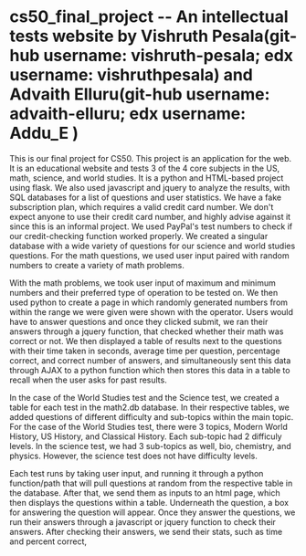# cs50_final_project -- An intellectual tests website by Vishruth Pesala(git-hub username: vishruth-pesala; edx username: vishruthpesala) and Advaith Elluru(git-hub username: advaith-elluru; edx username: Addu_E )
  This is our final project for CS50. This project is an application for the web. It is an educational website and tests 3 of the 4 core subjects in the US, math, science, and world studies.
  It is a python and HTML-based project using flask. We also used javascript and jquery to analyze the results, with SQL databases for a list of questions and user statistics. We have a fake subscription plan, which requires a valid credit card number. We don't expect anyone to use their credit card number, and highly advise against it since this is an informal project. We used PayPal's test numbers to check if our credit-checking function worked properly. We created a singular database with a wide variety of questions for our science and world studies questions. For the math questions, we used user input paired with random numbers to create a variety of math problems.

  With the math problems, we took user input of maximum and minimum numbers and their preferred type of operation to be tested on. We then used python to create a page in which randomly generated numbers from within the range we were given were shown with the operator. Users would have to answer questions and once they clicked submit, we ran their answers through a jquery function, that checked whether their math was correct or not. We then displayed a table of results next to the questions with their time taken in seconds, average time per question, percentage correct, and correct number of answers, and simultaneously sent this data through AJAX to a python function which then stores this data in a table to recall when the user asks for past results.

  In the case of the World Studies test and the Science test, we created a table for each test in the math2.db database. In their respective tables, we added questions of different difficulty and sub-topics within the main topic. For the case of the World Studies test, there were 3 topics, Modern World History, US History, and Classical History. Each sub-topic had 2 difficuly levels. In the science test, we had 3 sub-topics as well, bio, chemistry, and physics. However, the science test does not have difficulty levels.

  Each test runs by taking user input, and running it through a python function/path that will pull questions at random from the respective table in the database. After that, we send them as inputs to an html page, which then displays the questions within a table. Underneath the question, a box for answering the question will appear. Once they answer the questions, we run their answers through a javascript or jquery function to check their answers. After checking their answers, we send their stats, such as time and percent correct, 
